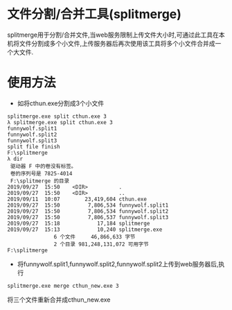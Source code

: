 # 文件分割/合并工具(splitmerge)
splitmerge用于分割/合并文件,当web服务限制上传文件大小时,可通过此工具在本机将文件分割成多个小文件,上传服务器后再次使用该工具将多个小文件合并成一个大文件.
# 使用方法
* 如将cthun.exe分割成3个小文件
```
splitmerge.exe split cthun.exe 3
λ splitmerge.exe split cthun.exe 3
funnywolf.split1
funnywolf.split2
funnywolf.split3
split file finish
F:\splitmerge
λ dir
 驱动器 F 中的卷没有标签。
 卷的序列号是 7825-4014
 F:\splitmerge 的目录
2019/09/27  15:50    <DIR>          .
2019/09/27  15:50    <DIR>          ..
2019/09/11  10:07        23,419,604 cthun.exe
2019/09/27  15:50         7,806,534 funnywolf.split1
2019/09/27  15:50         7,806,534 funnywolf.split2
2019/09/27  15:50         7,806,537 funnywolf.split3
2019/09/27  15:18            17,184 splitmerge
2019/09/27  15:13            10,240 splitmerge.exe
               6 个文件     46,866,633 字节
               2 个目录 981,248,131,072 可用字节
F:\splitmerge
```

* 将funnywolf.split1,funnywolf.split2,funnywolf.split2上传到web服务器后,执行
```
splitmerge.exe merge cthun_new.exe 3
```
将三个文件重新合并成cthun_new.exe

